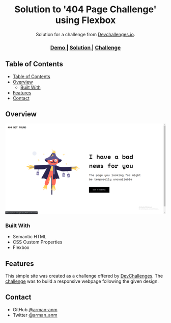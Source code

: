 <h1 align="center">Solution to '404 Page Challenge' using Flexbox</h1>

<div align="center">
   Solution for a challenge from  <a href="http://devchallenges.io" target="_blank">Devchallenges.io</a>.
</div>

<div align="center">
  <h3>
    <a href="https://arman-anm.github.io/404-not-found">
      Demo
    </a>
    <span> | </span>
    <a href="https://github.com/arman-anm/404-not-found">
      Solution
    </a>
    <span> | </span>
    <a href="https://devchallenges.io/challenges/wBunSb7FPrIepJZAg0sY">
      Challenge
    </a>
  </h3>
</div>


## Table of Contents

- [Table of Contents](#table-of-contents)
- [Overview](#overview)
  - [Built With](#built-with)
- [Features](#features)
- [Contact](#contact)


## Overview

![screenshot](./Screenshot.png)

### Built With

- Semantic HTML
- CSS Custom Properties
- Flexbox

## Features


This simple site was created as a challenge offered by [DevChallenges](https://devchallenges.io/challenges). The [challenge](https://devchallenges.io/challenges/wBunSb7FPrIepJZAg0sY) was to build a responsive webpage following the given design.


## Contact

- GitHub [@arman-anm](https://github.com/arman-anm)
- Twitter [@arman_anm](https://twitter.com/arman_anm)
